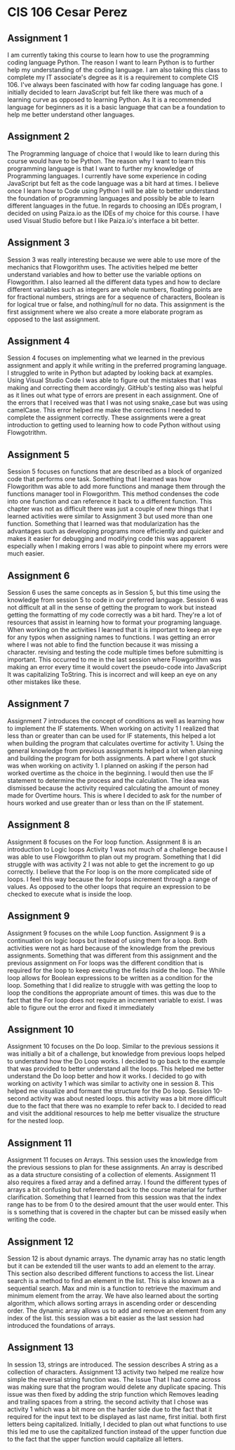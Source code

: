 # CIS 106 Cesar Perez

## Assignment 1

I am currently taking this course to learn how to use the programming coding language Python. The reason I want to learn Python is to further help my understanding of the coding language. I am also taking this class to complete my IT associate's degree as it is a requirement to complete CIS 106. I've always been fascinated with how far coding language has gone. I initially decided to learn JavaScript but felt like there was much of a learning curve as opposed to learning Python. As It is a recommended language for beginners as it is a basic language that can be a foundation to help me better understand other languages. 

## Assignment 2

The Programming language of choice that I would like to learn during this course would have to be Python. The reason why I want to learn this programming language is that I want to further my knowledge of Programming languages. I currently have some experience in coding JavaScript but felt as the code language was a bit hard at times. I believe once I learn how to Code using Python I will be able to better understand the foundation of programming languages and possibly be able to learn different languages in the futue. In regards to choosing an IDEs program, I  decided on using Paiza.io as the IDEs of my choice for this course. I have used Visual Studio before but I like Paiza.io's interface a bit better.

## Assignment 3

Session 3 was really interesting because we were able to use more of the mechanics that Flowgorithm uses. The activities helped me better understand variables and how to better use the variable options on Flowgorithm. I also learned all the different data types and how to declare different variables such as integers are whole numbers, floating points are for fractional numbers, strings are for a sequence of characters, Boolean is for logical true or false, and nothing/null for no data. This assignment is the first assignment where we also create a more elaborate program as opposed to the last assignment.

## Assignment 4

Session 4 focuses on implementing what we learned in the previous assignment and apply it while writing in the preferred programing language. I struggled to write in Python but adapted by looking back at examples. Using Visual Studio Code I was able to figure out the mistakes that I was making and correcting them accordingly. GitHub's testing also was helpful as it lines out what type of errors are present in each assignment. One of the errors that I received was that I was not using snake_case but was using camelCase. This error helped me make the corrections I needed to complete the assignment correctly. These assignments were a great introduction to getting used to learning how to code Python without using Flowgotrithm. 

## Assignment 5

Session 5 focuses on functions that are described as a block of organized code that performs one task. Something that I learned was how Flowgorithm was able to add more functions and manage them through the functions manager tool in Flowgorithm. This method condenses the code into one function and can reference it back to a different function. This chapter was not as difficult there was just a couple of new things that I learned activities were similar to Assignment 3 but used more than one function. Something that I learned was that modularization has the advantages such as developing programs more efficiently and quicker and makes it easier for debugging and modifying code this was apparent especially when I making errors I was able to pinpoint where my errors were much easier.

## Assignment 6

Session 6 uses the same concepts as in Session 5, but this time using the knowledge from session 5 to code in our preferred language. Session 6 was not difficult at all in the sense of getting the program to work but instead getting the formatting of my code correctly was a bit hard. They're a lot of resources that assist in learning how to format your programing language. When working on the activities I learned that it is important to keep an eye for any typos when assigning names to functions. I was getting an error where I was not able to find the function because it was missing a character. revising and testing the code multiple times before submitting is important. This occurred to me in the last session where Flowgorithm was making an error every time it would covert the pseudo-code into JavaScript It was capitalizing ToString. This is incorrect and will keep an eye on any other mistakes like these. 

## Assignment 7

Assignment 7 introduces the concept of conditions as well as learning how to implement the IF statements. When working on activity 1 I realized that less than or greater than can be used for IF statements, this helped a lot when building the program that calculates overtime for activity 1. Using the general knowledge from previous assignments helped a lot when planning and building the program for both assignments. A part where I got stuck was when working on activity 1. I planned on asking if the person had worked overtime as the choice in the beginning. I would then use the IF statement to determine the process and the calculation. The idea was dismissed because the activity required calculating the amount of money made for Overtime hours. This is where I decided to ask for the number of hours worked and use greater than or less than on the IF statement.

## Assignment 8

Assignment 8 focuses on the For loop function. Assignment 8 is an introduction to Logic loops Activity 1 was not much of a challenge because I was able to use Flowgorithm to plan out my program. Something that I did struggle with was activity 2 I was not able to get the increment to go up correctly. I believe that the For loop is on the more complicated side of loops. I feel this way because the for loops increment through a range of values. As opposed to the other loops that require an expression to be checked to execute what is inside the loop.


## Assignment 9

Assignment 9 focuses on the while Loop function. Assignment 9 is a continuation on logic loops but instead of using them for a loop. Both activities were not as hard because of the knowledge from the previous assignments. Something that was different from this assignment and the previous assignment on For loops was the different condition that is required for the loop to keep executing the fields inside the loop. The While loop allows for Boolean expressions to be written as a condition for the loop. Something that I did realize to struggle with was getting the loop to loop the conditions the appropriate amount of times. this was due to the fact that the For loop does not require an increment variable to exist. I was able to figure out the error and fixed it immediately 

## Assignment 10

Assignment 10 focuses on the Do loop. Similar to the previous sessions it was initially a bit of a challenge, but knowledge from previous loops helped to understand how the Do Loop works. I decided to go back to the example that was provided to better understand all the loops. This helped me better understand the Do loop better and how it works. I decided to go with working on activity 1 which was similar to activity one in session 8. This helped me visualize and formant the structure for the Do loop. Session 10-second activity was about nested loops. this activity was a bit more difficult due to the fact that there was no example to refer back to. I decided to read and visit the additional resources to help me better visualize the structure for the nested loop.

## Assignment 11

Assignment 11 focuses on Arrays. This session uses the knowledge from the previous sessions to plan for these assignments. An array is described as a data structure consisting of a collection of elements. Assignment 11 also requires a fixed array and a defined array. I found the different types of arrays a bit confusing but referenced back to the course material for further clarification. Something that I learned from this session was that the index range has to be from 0 to the desired amount that the user would enter. This is s something that is covered in the chapter but can be missed easily when writing the code.

## Assignment 12

Session 12 is about dynamic arrays. The dynamic array has no static length but it can be extended till the user wants to add an element to the array. This section also described different functions to access the list. Linear search is a method to find an element in the list. This is also known as a sequential search. Max and min is a function to retrieve the maximum and minimum element from the array. We have also learned about the sorting algorithm, which allows sorting arrays in ascending order or descending order. The dynamic array allows us to add and remove an element from any index of the list. this session was a bit easier as the last session had introduced the foundations of arrays.

## Assignment 13

In session 13, strings are introduced. The session describes A string as a collection of characters. Assignment 13 activity two helped me realize how simple the reversal string function was. The Issue That I had come across was making sure that the program would delete any duplicate spacing. This issue was then fixed by adding the strip function which Removes leading and trailing spaces from a string. the second activity that I chose was activity 1 which was a bit more on the harder side due to the fact that it required for the input text to be displayed as last name, first initial. both first letters being capitalized. Initially, I decided to plan out what functions to use this led me to use the capitalized function instead of the upper function due to the fact that the upper function would capitalize all letters.
